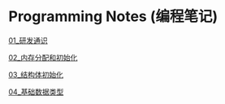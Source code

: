 # Programming Notes (编程笔记)

[01_研发通识](01_GeneralInfo.md)

[02_内存分配和初始化](02_MemoryAllocation.md)

[03_结构体初始化](03_StructInit.md)

[04_基础数据类型](04_DataTypes.md)
